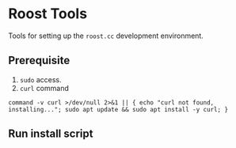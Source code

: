 # Roost Tools

Tools for setting up the `roost.cc` development environment.

## Prerequisite
1. `sudo` access.  
2. `curl` command
```
command -v curl >/dev/null 2>&1 || { echo "curl not found, installing..."; sudo apt update && sudo apt install -y curl; }
```

## Run install script
